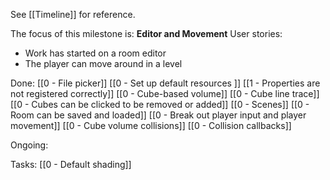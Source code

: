 See [[Timeline]] for reference. 

The focus of this milestone is: **Editor and Movement**
User stories: 
- Work has started on a room editor
- The player can move around in a level

Done:
[[0 - File picker]]
[[0 - Set up default resources ]]
[[1 - Properties are not registered correctly]]
[[0 - Cube-based volume]]
[[0 - Cube line trace]]
[[0 - Cubes can be clicked to be removed or added]]
[[0 - Scenes]]
[[0 - Room can be saved and loaded]]
[[0 - Break out player input and player movement]]
[[0 - Cube volume collisions]]
[[0 - Collision callbacks]]

Ongoing: 

Tasks:
[[0 - Default shading]]
